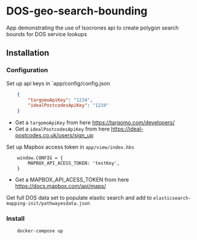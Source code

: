 # DOS-geo-search-bounding
App demonstrating the use of Isocrones api to create polygon search bounds for DOS service lookups

## Installation

### Configuration
Set up api keys in `app/config/config.json
```json
    {
        "targomoApiKey": "1234",
        "idealPostcodesApiKey": "1234" 
    }
```
* Get a `targomoApiKey` from here https://targomo.com/developers/ 
* Get a `idealPostcodesApiKey` from here https://ideal-postcodes.co.uk/users/sign_up

Set up Mapbox access token in `app/view/index.hbs`

```javascipt
    window.CONFIG = {
        MAPBOX_API_ACESS_TOKEN: 'testKey',
    }
```
* Get a MAPBOX_API_ACESS_TOKEN from here https://docs.mapbox.com/api/maps/

Get full DOS data set to populate elastic search and add to `elasticsearch-mapping-init/pathwayesdata.json`

### Install
```docker-compose
    docker-compose up
```
